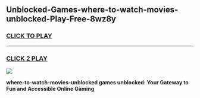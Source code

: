
## Unblocked-Games-where-to-watch-movies-unblocked-Play-Free-8wz8y
<h3>
<a href="https://premium76.site?title=where-to-watch-movies-unblocked&ref=10A">CLICK TO PLAY</a></h3>
<hr>

<h3>
<a href="https://premium76.site?title=where-to-watch-movies-unblocked&ref=10A">CLICK 2 PLAY</a>
  
</h3>

<a href="https://premium76.site?title=where-to-watch-movies-unblocked&ref=10A"><img src="https://clearcache.store/games.png"></a>


**where-to-watch-movies-unblocked games unblocked: Your Gateway to Fun and Accessible Online Gaming**

